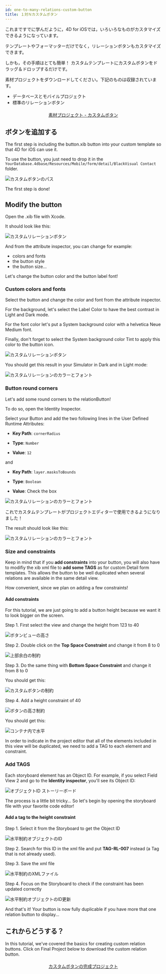 ```yaml
---
id: one-to-many-relations-custom-button
title: １対Ｎカスタムボタン
---
```


これまですでに学んだように，4D for iOSでは，いろいろなものがカスタマイズできるようになっています。

テンプレートやフォーマッターだけでなく，リレーションボタンもカスタマイズできます。

しかも，その手順はとても簡単！ カスタムテンプレートにカスタムボタンをドラッグ＆ドロップするだけです。


素材プロジェクトをダウンロードしてください。下記のものは収録されています。

* データベースとモバイルプロジェクト
* 標準のリレーションボタン

<div style="text-align: center; margin-top: 20px; margin-bottom: 20px">
  <p spaces-before="0">
    <a class="button"
href="https://github.com/4d-for-ios/tutorial-OneToManyCustomButton/archive/c507e764e97e006c6c785dfc468f71f5bd708845.zip">素材プロジェクト - カスタムボタン</a>
  </p>
</div>

## ボタンを追加する

The first step is including the button.xib button into your custom template so that 4D for iOS can use it.

To use the button, you just need to drop it in the `YourDatabase.4dbase/Resources/Mobile/form/detail/BlackVisual Contact` folder.

![カスタムボタンのパス](assets/en/relations/Relation-custom-button-path.png)

The first step is done!

## Modify the button

Open the .xib file with Xcode.

It should look like this:

![カスタムリレーションボタン](assets/en/relations/Relations-custom-button-relationButton-4D-for-iOS.png)

And from the attribute inspector, you can change for example:

* colors and fonts
* the button style
* the button size...

Let's change the button color and the button label font!

### Custom colors and fonts

Select the button and change the color and font from the attribute inspector.

For the background, let's select the Label Color to have the best contrast in Light and Dark mode.

For the font color let's put a System background color with a helvetica Neue Medium font.

Finally, don't forget to select the System background color Tint to apply this color to the button icon.

![カスタムリレーションボタン](assets/en/relations/Relations-custom-button-relationButton-4D-for-iOS-font-and-Color.png)

You should get this result in your Simulator in Dark and in Light mode:

![カスタムリレーションのカラーとフォント](assets/en/relations/Custom-relation-button-Light-and-Dark-mode-font-and-color.png)

### Button round corners

Let's add some round corners to the relationButton!

To do so, open the Identity Inspector.

Select your Button and add the two following lines in the User Defined Runtime Attributes:

* **Key Path**: `cornerRadius`

* **Type**: `Number`

* **Value**: `12`

and

* **Key Path**: `layer.masksToBounds`

* **Type**: `Boolean`

* **Value**: Check the box

![カスタムリレーションのカラーとフォント](assets/en/relations/Custom-relation-button-Xcode-round-corners.png)

これでカスタムテンプレートがプロジェクトエディターで使用できるようになりました！

The result should look like this:

![カスタムリレーションのカラーとフォント](assets/en/relations/Custom-relation-button-round-corners.png)

### Size and constraints

Keep in mind that if you **add constraints** into your button, you will also have to modifiy the xib xml file to **add some TAGS** as for custom Detail form templates. This allows the button to be well duplicated when several relations are available in the same detail view.

How convenient, since we plan on adding a few constraints!

#### Add constraints

For this tutorial, we are just going to add a button height because we want it to look bigger on the screen.

Step 1. First select the view and change the height from 123 to 40

![ボタンビューの高さ](assets/en/relations/Button-view-height.png)

Step 2. Double click on the **Top Space Constraint** and change it from 8 to 0

![上部余白の制約](assets/en/relations/Top-Space-constraint.png)

Step 3. Do the same thing with **Bottom Space Constraint** and change it from 8 to 0

You should get this:

![カスタムボタンの制約](assets/en/relations/Custom-button-constraints.png)

Step 4. Add a height constraint of 40

![ボタンの高さ制約](assets/en/relations/Button-height-constraint.png)

You should get this:

![コンテナ内で水平](assets/en/relations/Custom-relation-button-constraints.png)

In order to indicate in the project editor that all of the elements included in this view will be duplicated, we need to add a TAG to each element and constraint.


### Add TAGS

Each storyboard element has an Object ID. For example, if you select Field View 2 and go to the **Identity inspector**, you'll see its Object ID:

![オブジェクトID ストーリーボード](assets/en/relations/Custom-button-object-id-storyboard.png)

The process is a little bit tricky... So let's begin by opening the storyboard file with your favorite code editor!

#### Add a tag to the height constraint

Step 1. Select it from the Storyboard to get the Object ID

![水平制約オブジェクトのID](assets/en/relations/Horizontal-constraint-object-ID.png)

Step 2. Search for this ID in the xml file and put **TAG-RL-007** instead (a Tag that is not already used).

Step 3. Save the xml file

![水平制約のXMLファイル](assets/en/relations/Horizontal-constraint-xml-file.png)

Step 4. Focus on the Storyboard to check if the constraint has been updated correctly

![水平制約オブジェクトのID更新](assets/en/relations/Horizontal-object-id-updated.png)

And that's it! Your button is now fully duplicable if you have more that one relation button to display...

## これからどうする？

In this tutorial, we've covered the basics for creating custom relation buttons. Click on Final Project below to download the custom relation button.

<div style="text-align: center; margin-top: 20px; margin-bottom: 20px">
  <p spaces-before="0">
    <a class="button"
href="https://github.com/4d-for-ios/tutorial-OneToManyCustomButton/releases/latest/download/tutorial-OneToManyCustomButton.zip">カスタムボタンの完成プロジェクト</a>
  </p>
</div>
